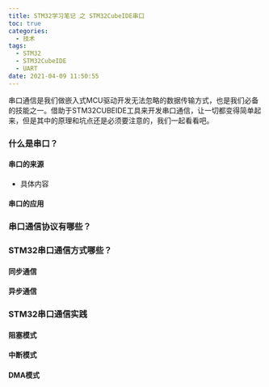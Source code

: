 ```yaml
---
title: STM32学习笔记 之 STM32CubeIDE串口
toc: true
categories:
  - 技术
tags:
  - STM32
  - STM32CubeIDE
  - UART
date: 2021-04-09 11:50:55
---
```


串口通信是我们做嵌入式MCU驱动开发无法忽略的数据传输方式，也是我们必备的技能之一。借助于STM32CUBEIDE工具来开发串口通信，让一切都变得简单起来，但是其中的原理和坑点还是必须要注意的，我们一起看看吧。
<!--more-->

### 什么是串口？
#### 串口的来源
* 具体内容

#### 串口的应用

### 串口通信协议有哪些？



### STM32串口通信方式哪些？
#### 同步通信
#### 异步通信


### STM32串口通信实践
#### 阻塞模式

#### 中断模式

#### DMA模式